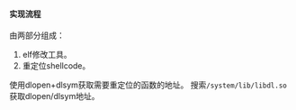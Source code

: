 #### 实现流程

由两部分组成：
1. elf修改工具。
2. 重定位shellcode。

使用dlopen+dlsym获取需要重定位的函数的地址。
搜索`/system/lib/libdl.so`获取dlopen/dlsym地址。

